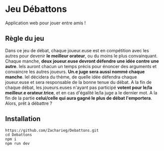 # Jeu Débattons

Application web pour jouer entre amis ! 

## Règle du jeu
 
Dans ce jeu de débat, chaque joueur.euse est en compétition avec les autres pour devenir <b>le meilleur orateur</b>, ou du moins le plus convainquant.
Chaque manche, <b>deux joueur.euse devront défendre une idée contre une autre</b>. Iels auront chacun un temps précis pour énoncer des arguments et convaincre les autres joueurs.
<b>Un.e juge sera aussi nommé chaque manche</b>. Iel décidera du thème, de quelle idée défendra chaque joueur.euse et sera responsable de la bonne tenue du débat.
A la fin de chaque débat, les joueurs.euses n'ayant pas participé <b>votent pour le/la meilleur.e orateur.trice</b>, et en cas d'égalité le/la juge a le dernier mot.
A la fin de la partie <b>celui/celle qui aura gagné le plus de débat l'emportera</b>. Alors, prêt à débattre ?

## Installation
```
https://github.com/Zacharieg/Debattons.git
cd Debattons
npm i
npm run dev
```


